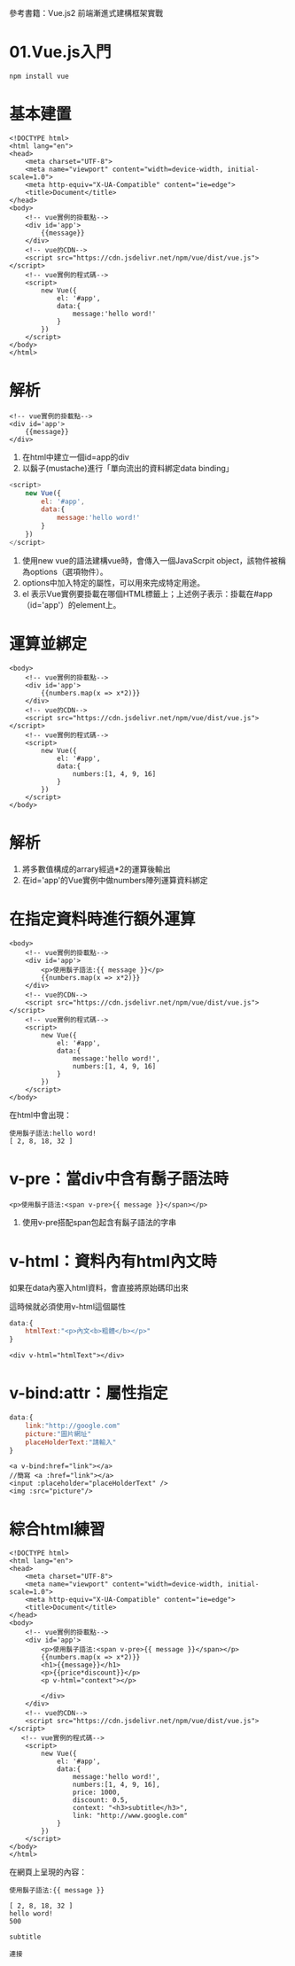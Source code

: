 參考書籍：Vue.js2 前端漸進式建構框架實戰

01.Vue.js入門
==
```
npm install vue
```


基本建置
==
```htmlmixed
<!DOCTYPE html>
<html lang="en">
<head>
    <meta charset="UTF-8">
    <meta name="viewport" content="width=device-width, initial-scale=1.0">
    <meta http-equiv="X-UA-Compatible" content="ie=edge">
    <title>Document</title>
</head>
<body>
    <!-- vue實例的掛載點-->
    <div id='app'>
        {{message}}
    </div>
    <!-- vue的CDN-->
    <script src="https://cdn.jsdelivr.net/npm/vue/dist/vue.js"></script>
    <!-- vue實例的程式碼-->
    <script>
        new Vue({
            el: '#app',
            data:{
                message:'hello word!'
            }
        })
    </script>
</body>
</html>
```

解析
==
```htmlmixed=
<!-- vue實例的掛載點-->
<div id='app'>
    {{message}}
</div>
```
1. 在html中建立一個id=app的div
2. 以鬍子(mustache)進行「單向流出的資料綁定data binding」

```javascript
<script>
    new Vue({
        el: '#app',
        data:{
            message:'hello word!'
        }
    })
</script>
```

1. 使用new vue的語法建構vue時，會傳入一個JavaScrpit object，該物件被稱為options（選項物件）。
2. options中加入特定的屬性，可以用來完成特定用途。
3. el 表示Vue實例要掛載在哪個HTML標籤上；上述例子表示：掛載在#app（id='app'）的element上。


運算並綁定
==
```htmlmixed
<body>
    <!-- vue實例的掛載點-->
    <div id='app'>
        {{numbers.map(x => x*2)}}
    </div>
    <!-- vue的CDN-->
    <script src="https://cdn.jsdelivr.net/npm/vue/dist/vue.js"></script>
    <!-- vue實例的程式碼-->
    <script>
        new Vue({
            el: '#app',
            data:{
                numbers:[1, 4, 9, 16]
            }
        })
    </script>
</body>
```
解析
==
1. 將多數值構成的arrary經過*2的運算後輸出
2. 在id='app'的Vue實例中做numbers陣列運算資料綁定






在指定資料時進行額外運算
==
```htmlmixed
<body>
    <!-- vue實例的掛載點-->
    <div id='app'>
        <p>使用鬍子語法:{{ message }}</p>
        {{numbers.map(x => x*2)}}
    </div>
    <!-- vue的CDN-->
    <script src="https://cdn.jsdelivr.net/npm/vue/dist/vue.js"></script>
    <!-- vue實例的程式碼-->
    <script>
        new Vue({
            el: '#app',
            data:{
                message:'hello word!',
                numbers:[1, 4, 9, 16]
            }
        })
    </script>
</body>
```

在html中會出現：
```htmlmixed
使用鬍子語法:hello word!
[ 2, 8, 18, 32 ]
```


v-pre：當div中含有鬍子語法時
==
```htmlmixed
<p>使用鬍子語法:<span v-pre>{{ message }}</span></p>
```

1. 使用v-pre搭配span包起含有鬍子語法的字串

v-html：資料內有html內文時
==
如果在data內塞入html資料，會直接將原始碼印出來

這時候就必須使用v-html這個屬性
```javascript
data:{
    htmlText:"<p>內文<b>粗體</b></p>"
}
```
```htmlmixed
<div v-html="htmlText"></div>
```

v-bind:attr：屬性指定
==
```javascript
data:{
    link:"http://google.com"
    picture:"圖片網址"
    placeHolderText:"請輸入"
}
```
```htmlmixed
<a v-bind:href="link"></a>
//簡寫 <a :href="link"></a>
<input :placeholder="placeHolderText" />
<img :src="picture"/>
```

綜合html練習
==
```htmlmixed
<!DOCTYPE html>
<html lang="en">
<head>
    <meta charset="UTF-8">
    <meta name="viewport" content="width=device-width, initial-scale=1.0">
    <meta http-equiv="X-UA-Compatible" content="ie=edge">
    <title>Document</title>
</head>
<body>
    <!-- vue實例的掛載點-->
    <div id='app'>
        <p>使用鬍子語法:<span v-pre>{{ message }}</span></p>
        {{numbers.map(x => x*2)}}
        <h1>{{message}}</h1>
        <p>{{price*discount}}</p>
        <p v-html="context"></p>

        </div>
    </div>
    <!-- vue的CDN-->
    <script src="https://cdn.jsdelivr.net/npm/vue/dist/vue.js"></script>
   <!-- vue實例的程式碼-->
    <script>
        new Vue({
            el: '#app',
            data:{
                message:'hello word!',
                numbers:[1, 4, 9, 16],
                price: 1000,
                discount: 0.5,
                context: "<h3>subtitle</h3>",
                link: "http://www.google.com"
            }
        })
    </script>
</body>
</html>
```

在網頁上呈現的內容：

```htmlmixed
使用鬍子語法:{{ message }}

[ 2, 8, 18, 32 ]
hello word!
500

subtitle

連接
```